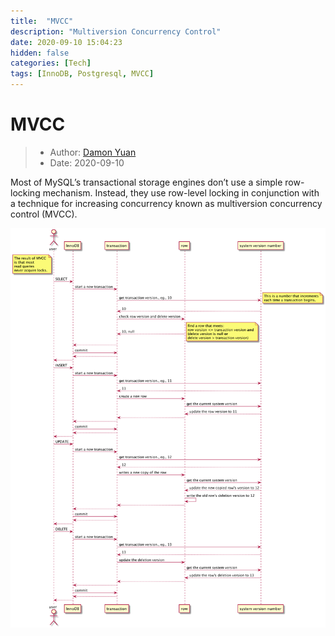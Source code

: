 ```yaml
---
title:  "MVCC"
description: "Multiversion Concurrency Control"
date: 2020-09-10 15:04:23
hidden: false
categories: [Tech]
tags: [InnoDB, Postgresql, MVCC]
---
```


# MVCC

> * Author: [Damon Yuan](https://www.damonyuan.com)
> * Date: 2020-09-10

Most of MySQL’s transactional storage engines don’t use a simple row-locking mechanism. Instead, they use row-level locking in conjunction with a technique for increasing concurrency known as multiversion concurrency control (MVCC). 


![MVCC](mvcc.png "MVCC")
